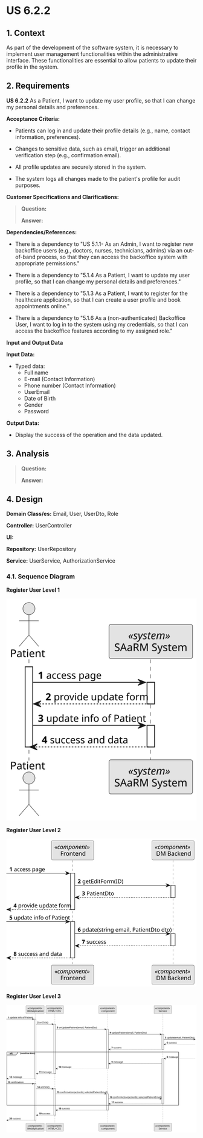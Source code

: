 # US 6.2.2


## 1. Context

As part of the development of the software system, it is necessary to implement user management functionalities within the administrative interface. These functionalities are essential to allow patients to update their profile in the system.


## 2. Requirements

**US 6.2.2** As a Patient, I want to update my user profile, so that I can change my personal details and preferences.


**Acceptance Criteria:** 
- Patients can log in and update their profile details (e.g., name, contact information,
preferences).

- Changes to sensitive data, such as email, trigger an additional verification step (e.g.,
confirmation email).

- All profile updates are securely stored in the system.

- The system logs all changes made to the patient's profile for audit purposes.


**Customer Specifications and Clarifications:**

> **Question:** 
>
>**Answer:** 

**Dependencies/References:**

* There is a dependency to "US 5.1.1- As an Admin, I want to register new backoffice users (e.g., doctors, nurses, technicians, admins) via an out-of-band process, so that they can access the
backoffice system with appropriate permissions."


* There is a dependency to "5.1.4 As a Patient, I want to update my user profile, so that I can change my personal details and preferences."


* There is a dependency to "5.1.3 As a Patient, I want to register for the healthcare application, so that I can create a user profile and book appointments online."


* There is a dependency to "5.1.6 As a (non-authenticated) Backoffice User, I want to log in to the system using my credentials, so that I can access the backoffice features according to my assigned role."


**Input and Output Data**

**Input Data:**

* Typed data:
  * Full name
  * E-mail (Contact Information)
  * Phone number (Contact Information)
  * UserEmail
  * Date of Birth
  * Gender
  * Password



**Output Data:**
* Display the success of the operation and the data updated.


## 3. Analysis

> **Question:** 
>
>**Answer:** 



[//]: # (### 3.1. Domain Model)

[//]: # (![sub domain model]&#40;us1000-sub-domain-model.svg&#41;)

## 4. Design


**Domain Class/es:** Email, User, UserDto, Role

**Controller:** UserController

**UI:** 

**Repository:**	UserRepository

**Service:** UserService, AuthorizationService



### 4.1. Sequence Diagram

**Register User Level 1**

![Register User](sequence-diagram-1.svg "Register User")

**Register User Level 2**

![Register User](sequence-diagram-2.svg "Register User")

**Register User Level 3**

![Register User](sequence-diagram-3.svg "Register User")



[//]: # (### 4.2. Class Diagram)

[//]: # ()
[//]: # (![a class diagram]&#40;us1000-class-diagram.svg "A Class Diagram"&#41;)
[//]: # ()
[//]: # (### 4.3. Applied Patterns)

[//]: # ()
[//]: # (### 4.4. Tests)

[//]: # ()
[//]: # (Include here the main tests used to validate the functionality. Focus on how they relate to the acceptance criteria.)

[//]: # ()
[//]: # ()
[//]: # ()
[//]: # (**Before Tests** **Setup of Dummy Users**)

[//]: # ()
[//]: # (```)

[//]: # (    public static SystemUser dummyUser&#40;final String email, final Role... roles&#41; {)

[//]: # (        final SystemUserBuilder userBuilder = new SystemUserBuilder&#40;new NilPasswordPolicy&#40;&#41;, new PlainTextEncoder&#40;&#41;&#41;;)

[//]: # (        return userBuilder.with&#40;email, "duMMy1", "dummy", "dummy", email&#41;.build&#40;&#41;;)

[//]: # (    })

[//]: # ()
[//]: # (    public static SystemUser crocodileUser&#40;final String email, final Role... roles&#41; {)

[//]: # (        final SystemUserBuilder userBuilder = new SystemUserBuilder&#40;new NilPasswordPolicy&#40;&#41;, new PlainTextEncoder&#40;&#41;&#41;;)

[//]: # (        return userBuilder.with&#40;email, "CroC1_", "Crocodile", "SandTomb", email&#41;.withRoles&#40;roles&#41;.build&#40;&#41;;)

[//]: # (    })

[//]: # ()
[//]: # (    private SystemUser getNewUserFirst&#40;&#41; {)

[//]: # (        return dummyUser&#40;"dummy@gmail.com", Roles.ADMIN&#41;;)

[//]: # (    })

[//]: # ()
[//]: # (    private SystemUser getNewUserSecond&#40;&#41; {)

[//]: # (        return crocodileUser&#40;"crocodile@gmail.com", Roles.OPERATOR&#41;;)

[//]: # (    })

[//]: # ()
[//]: # (```)

[//]: # ()
[//]: # (**Test 1:** *Verifies if Users are equals*)

[//]: # ()
[//]: # ()
[//]: # (```)

[//]: # (@Test)

[//]: # (public void verifyIfUsersAreEquals&#40;&#41; {)

[//]: # (    assertTrue&#40;getNewUserFirst&#40;&#41;.equals&#40;getNewUserFirst&#40;&#41;&#41;&#41;;)

[//]: # (})

[//]: # (````)

[//]: # ()
[//]: # (## 5. Implementation)

[//]: # ()
[//]: # ()
[//]: # (### Methods in the UsersController)

[//]: # (* **public async Task<ActionResult<UserDto>> Create&#40;CreatingUserDto dto&#41;**  this method creates a user)

[//]: # ()
[//]: # ()
[//]: # ()
[//]: # (## 6. Integration/Demonstration)

[//]: # ()


[//]: # (## 7. Observations)

[//]: # ()
[//]: # (*This section should be used to include any content that does not fit any of the previous sections.*)

[//]: # ()
[//]: # (*The team should present here, for instance, a critical perspective on the developed work including the analysis of alternative solutions or related works*)

[//]: # ()
[//]: # (*The team should include in this section statements/references regarding third party works that were used in the development this work.*)